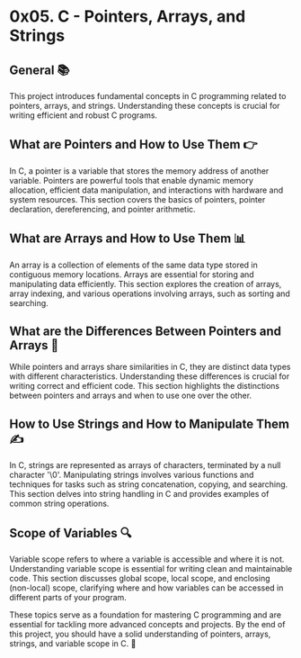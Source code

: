 # 0x05. C - Pointers, Arrays, and Strings

## General 📚
This project introduces fundamental concepts in C programming related to pointers, arrays, and strings. Understanding these concepts is crucial for writing efficient and robust C programs.

## What are Pointers and How to Use Them 👉
In C, a pointer is a variable that stores the memory address of another variable. Pointers are powerful tools that enable dynamic memory allocation, efficient data manipulation, and interactions with hardware and system resources. This section covers the basics of pointers, pointer declaration, dereferencing, and pointer arithmetic.

## What are Arrays and How to Use Them 📊
An array is a collection of elements of the same data type stored in contiguous memory locations. Arrays are essential for storing and manipulating data efficiently. This section explores the creation of arrays, array indexing, and various operations involving arrays, such as sorting and searching.

## What are the Differences Between Pointers and Arrays 🤔
While pointers and arrays share similarities in C, they are distinct data types with different characteristics. Understanding these differences is crucial for writing correct and efficient code. This section highlights the distinctions between pointers and arrays and when to use one over the other.

## How to Use Strings and How to Manipulate Them ✍️
In C, strings are represented as arrays of characters, terminated by a null character '\0'. Manipulating strings involves various functions and techniques for tasks such as string concatenation, copying, and searching. This section delves into string handling in C and provides examples of common string operations.

## Scope of Variables 🔍
Variable scope refers to where a variable is accessible and where it is not. Understanding variable scope is essential for writing clean and maintainable code. This section discusses global scope, local scope, and enclosing (non-local) scope, clarifying where and how variables can be accessed in different parts of your program.

These topics serve as a foundation for mastering C programming and are essential for tackling more advanced concepts and projects. By the end of this project, you should have a solid understanding of pointers, arrays, strings, and variable scope in C. 🚀
